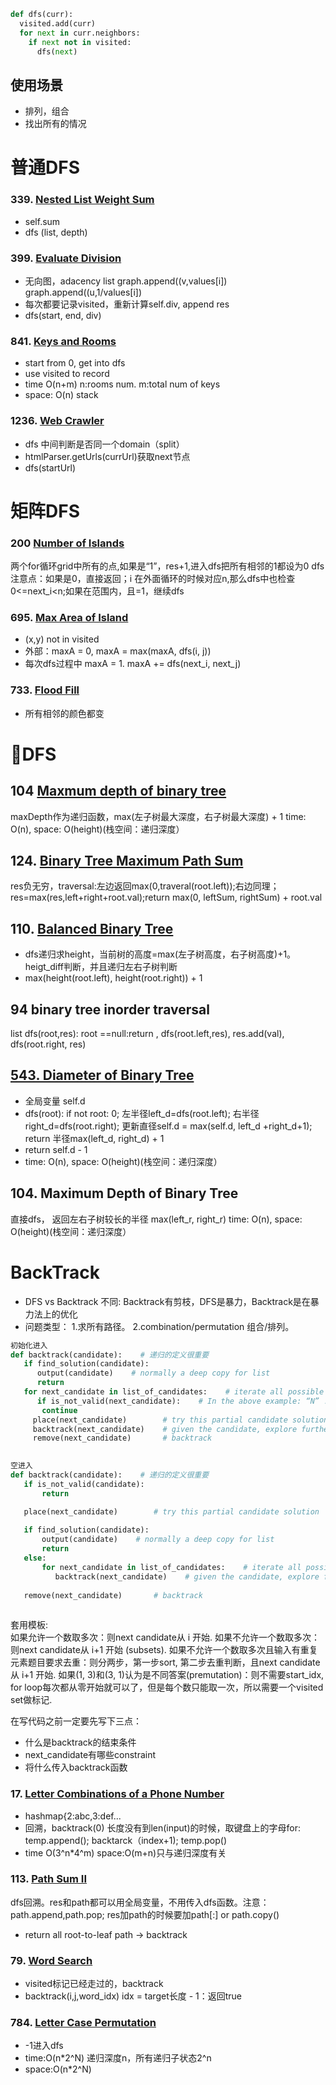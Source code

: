 ```python
def dfs(curr):
  visited.add(curr)
  for next in curr.neighbors:
    if next not in visited:
      dfs(next)
```
## 使用场景
- 排列，组合
- 找出所有的情况

# 普通DFS
### 339. [Nested List Weight Sum](https://github.com/liangliang1120/leetcode/blob/main/solutions/DFS_339.py)
- self.sum
- dfs (list, depth)

### 399. [Evaluate Division](https://github.com/liangliang1120/leetcode/blob/main/solutions/DFS_399.py)
- 无向图，adacency list graph.append((v,values[i]) graph.append((u,1/values[i])
- 每次都要记录visited，重新计算self.div, append res
- dfs(start, end, div)

### 841. [Keys and Rooms](https://github.com/liangliang1120/leetcode/blob/main/solutions/DFS_399.py)
- start from 0, get into dfs
- use visited to record 
- time O(n+m) n:rooms num. m:total num of keys
- space: O(n) stack

### 1236. [Web Crawler](https://github.com/liangliang1120/leetcode/blob/main/solutions/DFS_1236.py)
- dfs 中间判断是否同一个domain（split）
- htmlParser.getUrls(currUrl)获取next节点
- dfs(startUrl)


# 矩阵DFS
### 200 [Number of Islands](https://github.com/liangliang1120/leetcode/blob/main/solutions/DFS_200.py)
两个for循环grid中所有的点,如果是“1”，res+1,进入dfs把所有相邻的1都设为0
dfs注意点：如果是0，直接返回；i 在外面循环的时候对应n,那么dfs中也检查0<=next_i<n;如果在范围内，且=1，继续dfs

### 695. [Max Area of Island](https://github.com/liangliang1120/leetcode/blob/main/solutions/DFS_695.py)
- (x,y) not in visited
- 外部：maxA = 0,  maxA = max(maxA, dfs(i, j))
- 每次dfs过程中 maxA = 1. maxA += dfs(next_i, next_j) 

### 733. [Flood Fill](https://github.com/liangliang1120/leetcode/blob/main/solutions/DFS_733.py)
- 所有相邻的颜色都变

# 🌲DFS
## 104 [Maxmum depth of binary tree](https://github.com/liangliang1120/leetcode/blob/main/solutions/DFS_104.py)
maxDepth作为递归函数，max(左子树最大深度，右子树最大深度) + 1
time: O(n), space: O(height)(栈空间：递归深度）

## 124. [Binary Tree Maximum Path Sum](https://github.com/liangliang1120/leetcode/blob/main/solutions/DFS_124.py)
res负无穷，traversal:左边返回max(0,traveral(root.left));右边同理；res=max(res,left+right+root.val);return max(0, leftSum, rightSum) + root.val

## 110. [Balanced Binary Tree](https://github.com/liangliang1120/leetcode/blob/main/solutions/DFS_124.py)
- dfs递归求height，当前树的高度=max(左子树高度，右子树高度)+1。heigt_diff判断，并且递归左右子树判断
- max(height(root.left), height(root.right)) + 1


## 94 binary tree inorder traversal
list dfs(root,res): root ==null:return , dfs(root.left,res), res.add(val), dfs(root.right, res)

## [543. Diameter of Binary Tree](https://github.com/liangliang1120/leetcode/blob/main/solutions/0543-Diameter-of-Binary-Tree.py)
- 全局变量 self.d 
- dfs(root): if not root: 0; 左半径left_d=dfs(root.left); 右半径right_d=dfs(root.right); 更新直径self.d = max(self.d, left_d +right_d+1); return 半径max(left_d, right_d) + 1
- return self.d - 1
- time: O(n), space: O(height)(栈空间：递归深度）

## 104. Maximum Depth of Binary Tree
直接dfs， 返回左右子树较长的半径 max(left_r, right_r)
time: O(n), space: O(height)(栈空间：递归深度）






# BackTrack
- DFS vs Backtrack 不同: Backtrack有剪枝，DFS是暴力，Backtrack是在暴力法上的优化
- 问题类型：  1.求所有路径。  2.combination/permutation 组合/排列。

```python   
初始化进入
def backtrack(candidate):    # 递归的定义很重要    
   if find_solution(candidate):   
      output(candidate)    # normally a deep copy for list  
      return    
   for next_candidate in list_of_candidates:    # iterate all possible next candidates.  
      if is_not_valid(next_candidate):    # In the above example: “N” != “I”  
       continue  
     place(next_candidate)        # try this partial candidate solution        
     backtrack(next_candidate)    # given the candidate, explore further.      
     remove(next_candidate)       # backtrack      
  
```
```python   
空进入
def backtrack(candidate):    # 递归的定义很重要 
   if is_not_valid(candidate):   
       return 

   place(next_candidate)        # try this partial candidate solution 
   
   if find_solution(candidate):   
       output(candidate)    # normally a deep copy for list  
       return  
   else:
       for next_candidate in list_of_candidates:    # iterate all possible next candidates.  
          backtrack(next_candidate)    # given the candidate, explore further.      
   
   remove(next_candidate)       # backtrack      
  
```
套用模板:  
如果允许一个数取多次：则next candidate从 i 开始. 
如果不允许一个数取多次：则next candidate从 i+1 开始 (subsets). 
如果不允许一个数取多次且输入有重复元素题目要求去重：则分两步，第一步sort, 第二步去重判断，且next candidate从 i+1 开始. 
如果(1, 3)和(3, 1)认为是不同答案(premutation)：则不需要start_idx, for loop每次都从零开始就可以了，但是每个数只能取一次，所以需要一个visited set做标记.  

在写代码之前一定要先写下三点： 
- 什么是backtrack的结束条件   
- next_candidate有哪些constraint   
- 将什么传入backtrack函数   


### 17. [Letter Combinations of a Phone Number](https://github.com/liangliang1120/leetcode/blob/main/solutions/DFS_17.py)
- hashmap{2:abc,3:def...
- 回溯，backtrack(0) 长度没有到len(input)的时候，取键盘上的字母for: temp.append(); backtarck（index+1); temp.pop()
- time O(3^n*4^m) space:O(m+n)只与递归深度有关

### 113. [Path Sum II](https://github.com/liangliang1120/leetcode/blob/main/solutions/DFS_113.py)
dfs回溯。res和path都可以用全局变量，不用传入dfs函数。注意：path.append,path.pop; res加path的时候要加path[:] or path.copy()
- return all root-to-leaf path  -> backtrack

### 79. [Word Search](https://github.com/liangliang1120/leetcode/blob/main/solutions/DFS_113.py)
- visited标记已经走过的，backtrack
- backtrack(i,j,word_idx) idx = target长度 - 1：返回true

### 784. [Letter Case Permutation](https://github.com/liangliang1120/leetcode/blob/main/solutions/DFS_784.py)
- -1进入dfs
- time:O(n*2^N) 递归深度n，所有递归子状态2^n
- space:O(n*2^N)



